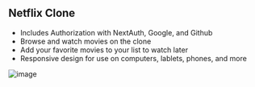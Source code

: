 ## Netflix Clone
- Includes Authorization with NextAuth, Google, and Github
- Browse and watch movies on the clone
- Add your favorite movies to your list to watch later
- Responsive design for use on computers, lablets, phones, and more


![image](https://github.com/adam-gill/netflix-clone/assets/110919227/075d0ca8-7972-41ac-afea-2bf778c42587)
